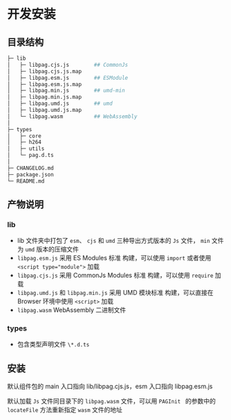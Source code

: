 # 开发安装

## 目录结构

```bash
├─ lib                        
│   ├─ libpag.cjs.js        ## CommonJs
│   ├─ libpag.cjs.js.map
│   ├─ libpag.esm.js        ## ESModule
│   ├─ libpag.esm.js.map
│   ├─ libpag.min.js        ## umd-min
│   ├─ libpag.min.js.map
│   ├─ libpag.umd.js        ## umd
│   ├─ libpag.umd.js.map
│   └─ libpag.wasm          ## WebAssembly
│
├─ types
│   ├─ core
│   ├─ h264
│   ├─ utils
│   └─ pag.d.ts
│
├─ CHANGELOG.md
├─ package.json
└─ README.md
```

## 产物说明

### lib

- lib 文件夹中打包了 `esm`、 `cjs` 和 `umd` 三种导出方式版本的 `Js` 文件， `min` 文件为 `umd` 版本的压缩文件
- `libpag.esm.js`  采用 ES Modules 标准 构建，可以使用 `import` 或者使用 `<script type="module">` 加载
- `libpag.cjs.js` 采用 CommonJs Modules 标准 构建，可以使用 `require` 加载
- `libpag.umd.js` 和 `libpag.min.js` 采用 UMD 模块标准 构建，可以直接在 Browser 环境中使用 `<script>` 加载
- `libpag.wasm` WebAssembly 二进制文件

### types

- 包含类型声明文件 `\*.d.ts`

## 安装

默认组件包的 main 入口指向 lib/libpag.cjs.js，esm 入口指向 libpag.esm.js

默认加载 `Js` 文件同目录下的 `libpag.wasm` 文件，可以用 `PAGInit ` 的参数中的 `locateFile` 方法重新指定 `wasm` 文件的地址